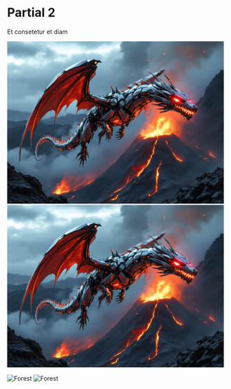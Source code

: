 # Partial 2

Et consetetur et diam

![Cyber dragon](./dragon.jpg)
![Cyber dragon](./dragon.jpg)

![Forest](./forest.png)
![Forest](./forest.png)